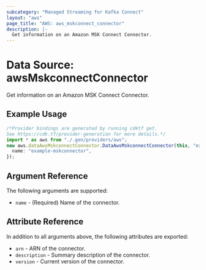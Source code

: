 ```yaml
---
subcategory: "Managed Streaming for Kafka Connect"
layout: "aws"
page_title: "AWS: aws_mskconnect_connector"
description: |-
  Get information on an Amazon MSK Connect Connector.
---
```


# Data Source: awsMskconnectConnector

Get information on an Amazon MSK Connect Connector.

## Example Usage

```typescript
/*Provider bindings are generated by running cdktf get.
See https://cdk.tf/provider-generation for more details.*/
import * as aws from "./.gen/providers/aws";
new aws.dataAwsMskconnectConnector.DataAwsMskconnectConnector(this, "example", {
  name: "example-mskconnector",
});

```

## Argument Reference

The following arguments are supported:

* `name` - (Required) Name of the connector.

## Attribute Reference

In addition to all arguments above, the following attributes are exported:

* `arn` - ARN of the connector.
* `description` - Summary description of the connector.
* `version` - Current version of the connector.
